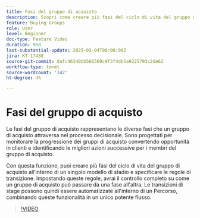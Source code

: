 ```yaml
---
title: Fasi del gruppo di acquisto
description: Scopri come creare più fasi del ciclo di vita del gruppo di acquisto all’interno di un modello a fase singola e specificare le regole di transizione, fornendo un controllo completo su come un gruppo di acquisto può passare da una fase all’altra.
feature: Buying Groups
role: User
level: Beginner
doc-type: Feature Video
duration: 958
last-substantial-update: 2025-03-04T00:00:00Z
jira: KT-17438
source-git-commit: dafc46340bb566560c9f3f4db5a9225793c2de62
workflow-type: tm+mt
source-wordcount: '142'
ht-degree: 4%

---
```



# Fasi del gruppo di acquisto

Le fasi del gruppo di acquisto rappresentano le diverse fasi che un gruppo di acquisto attraversa nel processo decisionale. Sono progettati per monitorare la progressione dei gruppi di acquisto convertendo opportunità in clienti e identificando le migliori azioni successive per i membri del gruppo di acquisto.

Con questa funzione, puoi creare più fasi del ciclo di vita del gruppo di acquisto all’interno di un singolo modello di stadio e specificare le regole di transizione. Impostando queste regole, avrai il controllo completo su come un gruppo di acquisto può passare da una fase all&#39;altra. Le transizioni di stage possono quindi essere automatizzate all&#39;interno di un Percorso, combinando queste funzionalità in un unico potente flusso.

>[!VIDEO](https://video.tv.adobe.com/v/3448634/?learn=on&enablevpops)
